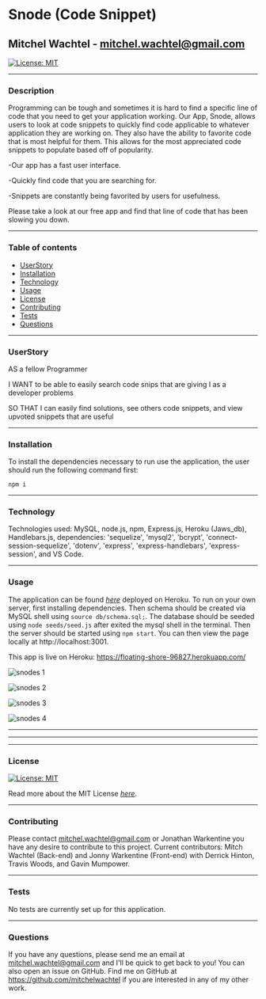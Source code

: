 # Snode (Code Snippet)

## Mitchel Wachtel - mitchel.wachtel@gmail.com

[![License: MIT](https://img.shields.io/badge/License-MIT-yellow.svg)](https://opensource.org/licenses/MIT)

---

### Description

Programming can be tough and sometimes it is hard to find a specific line of code that you need to get your application working. Our App, Snode, allows users to look at code snippets to quickly find code applicable to whatever application they are working on. They also have the ability to favorite code that is most helpful for them. This allows for the most appreciated code snippets to populate based off of popularity. 
   
   -Our app has a fast user interface.
    
   -Quickly find code that you are searching for.
    
   -Snippets are constantly being favorited by users for usefulness. 

   Please take a look at our free app and find that line of code that has been slowing you down. 
   
---

### Table of contents

- [UserStory](#userstory)
- [Installation](#installation)
- [Technology](#technology)
- [Usage](#usage)
- [License](#license)
- [Contributing](#contributing)
- [Tests](#tests)
- [Questions](#questions)

---
### UserStory
   
AS a fellow Programmer
   
I WANT to be able to easily search code snips that are giving I as a developer problems
    
SO THAT I can easily find solutions, see others code snippets, and view upvoted snippets that are useful

---

### Installation

To install the dependencies necessary to run use the application, the user should run the following command first:

`npm i`

---

### Technology

Technologies used: MySQL, node.js, npm, Express.js, Heroku (Jaws_db), Handlebars.js, dependencies: 'sequelize', 'mysql2', 'bcrypt', 'connect-session-sequelize', 'dotenv', 'express', 'express-handlebars', 'express-session', and VS Code.

---

### Usage

The application can be found *[here](https://floating-shore-96827.herokuapp.com/)* deployed on Heroku. To run on your own server, first installing dependencies. Then schema should be created via MySQL shell using `source db/schema.sql;`. The database should be seeded using `node seeds/seed.js` after exited the mysql shell in the terminal. Then the server should be started using `npm start`. You can then view the page locally at http://localhost:3001.

This app is live on Heroku: https://floating-shore-96827.herokuapp.com/

![snodes 1](https://user-images.githubusercontent.com/60993926/163659585-937de550-61c1-41b5-8422-61b02f5b166d.png)

![snodes 2](https://user-images.githubusercontent.com/60993926/163659594-bb492ae4-c6c3-4bd7-a084-5d89ab069ef2.png)

![snodes 3](https://user-images.githubusercontent.com/60993926/163659599-b8b95d83-ebf8-409f-85ac-84b1f00151b5.png)

![snodes 4](https://user-images.githubusercontent.com/60993926/163659602-c910055d-699a-46b9-8e34-309d3a393c24.png)

---

---

---

### License

[![License: MIT](https://img.shields.io/badge/License-MIT-yellow.svg)](https://opensource.org/licenses/MIT)

Read more about the MIT License _[here](https://opensource.org/licenses/MIT)_.

---

### Contributing

Please contact mitchel.wachtel@gmail.com or Jonathan Warkentine you have any desire to contribute to this project. Current contributors: Mitch Wachtel (Back-end) and Jonny Warkentine (Front-end) with Derrick Hinton, Travis Woods, and Gavin Mumpower.

---

### Tests

No tests are currently set up for this application.

---

### Questions

If you have any questions, please send me an email at mitchel.wachtel@gmail.com and I'll be quick to get back to you! You can also open an issue on GitHub. Find me on GitHub at https://github.com/mitchelwachtel if you are interested in any of my other work.
